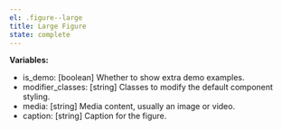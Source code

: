 ```yaml
---
el: .figure--large
title: Large Figure
state: complete
---
```


__Variables:__
* is_demo: [boolean] Whether to show extra demo examples.
* modifier_classes: [string] Classes to modify the default component styling.
* media: [string] Media content, usually an image or video.
* caption: [string] Caption for the figure.
